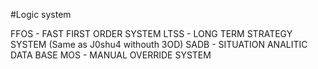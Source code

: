 #Logic system

FFOS - FAST FIRST ORDER SYSTEM
LTSS - LONG TERM STRATEGY SYSTEM (Same as J0shu4 withouth 3OD)
SADB - SITUATION ANALITIC DATA BASE
MOS -  MANUAL OVERRIDE SYSTEM
